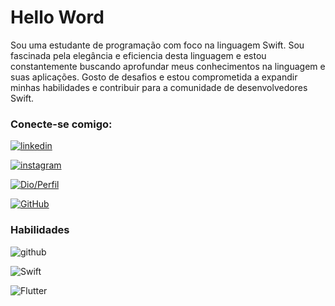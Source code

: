 # Hello Word

Sou uma estudante de programação com foco na linguagem Swift. Sou fascinada pela elegância e eficiencia desta linguagem e estou constantemente buscando aprofundar meus conhecimentos na linguagem e suas aplicações. Gosto de desafios e estou comprometida a expandir minhas habilidades e contribuir para a comunidade de desenvolvedores Swift.

### Conecte-se comigo:
[![linkedin](https://img.shields.io/badge/linkedin-000?style=for-the-badge&logo=linkedin&logoColor=white)](https://www.linkedin.com/in/liz-mabel-b%C3%A1ez-965586252/)

[![instagram](https://img.shields.io/badge/instagram-000?style=for-the-badge&logo=instagram&logoColor=pin)](https://twitter.com/)

[![Dio/Perfil](https://img.shields.io/badge/Dio/perfil-000?style=for-the-badge&logo=&logoColor=pin)](https://web.dio.me/users/mabelgomes918?tab=skills)

[![GitHub](https://img.shields.io/badge/github-000?style=for-the-badge&logo=github&logoColor=purple)](https://github.com/lizmagbz)

### Habilidades

![github](https://img.shields.io/badge/github-000?style=for-the-badge&logo=github)

![Swift](https://img.shields.io/badge/Swift-000?style=for-the-badge&logo=Swift)

![Flutter](https://img.shields.io/badge/Flutter-000?style=for-the-badge&logo=Flutter)
